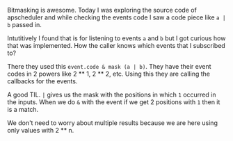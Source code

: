 Bitmasking is awesome. Today I was exploring the source code of apscheduler and while checking the events code I saw a code piece like `a | b` passed in.

Intutitively I found that is for listening to events `a` and `b` but I got curious how that was implemented. How the caller knows which events that I subscribed to?

There they used this `event.code & mask (a | b)`. They have their event codes in 2 powers like 2 ** 1, 2 ** 2, etc. Using this they are calling the callbacks for the events.

A good TIL. `|` gives us the mask with the positions in which `1` occurred in the inputs. When we do `&` with the event if we get 2 positions with `1` then it is a match. 

We don't need to worry about multiple results because we are here using only values with 2 ** n.
